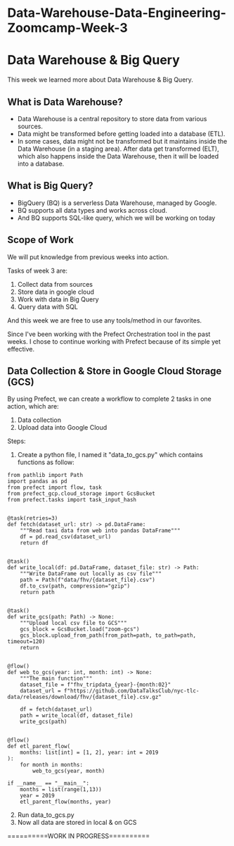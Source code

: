 # Data-Warehouse-Data-Engineering-Zoomcamp-Week-3



# Data Warehouse & Big Query

This week we learned more about Data Warehouse & Big Query.

## What is Data Warehouse?
- Data Warehouse is a central repository to store data from various sources.
- Data might be transformed before getting loaded into a database (ETL).
- In some cases, data might not be transformed but it maintains inside the Data Warehouse (in a staging area). After data get transformed (ELT), which also happens inside the  Data Warehouse, then it will be loaded into a database.
 
## What is Big Query?
- BigQuery (BQ) is a serverless Data Warehouse, managed by Google.  
- BQ supports all data types and works across cloud. 
- And BQ supports SQL-like query, which we will be working on today



## Scope of Work

We will put knowledge from previous weeks into action.  

Tasks of week 3 are:
  1. Collect data from sources
  2. Store data in google cloud
  3. Work with data in Big Query
  4. Query data with SQL

And this week we are free to use any tools/method in our favorites. 

Since I've been working with the Prefect Orchestration tool in the past weeks. I chose to continue working with Prefect because of its simple yet effective. 

## Data Collection & Store in Google Cloud Storage (GCS)

By using Prefect, we can create a workflow to complete 2 tasks in one action, which are:
 1. Data collection
 2. Upload data into Google Cloud


Steps:
 1. Create a python file, I named it "data_to_gcs.py" which contains functions as follow:

``` 
from pathlib import Path
import pandas as pd
from prefect import flow, task
from prefect_gcp.cloud_storage import GcsBucket
from prefect.tasks import task_input_hash


@task(retries=3)
def fetch(dataset_url: str) -> pd.DataFrame:
    """Read taxi data from web into pandas DataFrame"""
    df = pd.read_csv(dataset_url)
    return df
    

@task()
def write_local(df: pd.DataFrame, dataset_file: str) -> Path:
    """Write DataFrame out locally as csv file"""
    path = Path(f"data/fhv/{dataset_file}.csv")
    df.to_csv(path, compression="gzip")
    return path


@task()
def write_gcs(path: Path) -> None:
    """Upload local csv file to GCS"""
    gcs_block = GcsBucket.load("zoom-gcs")
    gcs_block.upload_from_path(from_path=path, to_path=path, timeout=120)
    return


@flow()
def web_to_gcs(year: int, month: int) -> None:
    """The main function"""
    dataset_file = f"fhv_tripdata_{year}-{month:02}"
    dataset_url = f"https://github.com/DataTalksClub/nyc-tlc-data/releases/download/fhv/{dataset_file}.csv.gz"

    df = fetch(dataset_url)
    path = write_local(df, dataset_file)
    write_gcs(path)


@flow()
def etl_parent_flow(
    months: list[int] = [1, 2], year: int = 2019
):
    for month in months:
        web_to_gcs(year, month)

if __name__ == "__main__":
    months = list(range(1,13))
    year = 2019
    etl_parent_flow(months, year)

``` 


 2. Run data_to_gcs.py 
 3. Now all data are stored in local & on GCS












==========WORK IN PROGRESS==========
